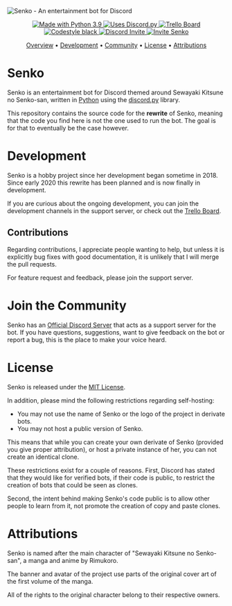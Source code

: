 <!-- Banner & Title -->

<img src="https://i.imgur.com/Ot5uX1O.png" alt="Senko - An entertainment bot for Discord">

<!-- Badges -->

<p align="center">
  <a href="https://www.python.org/">
    <img src="https://img.shields.io/badge/Made%20With-Python%203.9-1182c2?logo=Python&logoColor=white" alt="Made with Python 3.9">
  </a>
  <a href="https://github.com/Rapptz/discord.py">
    <img src="https://img.shields.io/badge/Uses-discord.py-1182c2?logo=Python&logoColor=white" alt="Uses Discord.py">
  </a>
  <a href="https://trello.com/b/v2gBsOfa/senko">
    <img src="https://img.shields.io/badge/View%20on-Trello-0079BF?logo=trello&logoColorwhite" alt="Trello Board">
  </a>
  <a href="https://github.com/psf/black">
    <img src="https://img.shields.io/badge/code%20style-black-000000?logo=Python&logoColor=white" alt="Codestyle black">
  </a>
  <a href="https://discord.gg/ymrhJmc">
    <img src="https://img.shields.io/discord/519470571986223127?color=7289DA&label=Discord&logo=discord&logoColor=white" alt="Discord Invite">
  </a>
  <a href="https://discordapp.com/oauth2/authorize?client_id=460047216246128650&scope=bot&permissions=3468352">
    <img src="https://img.shields.io/badge/Invite-Senko-7289DA?logo=discord&logoColor=white" alt="Invite Senko">
  </a>
</p>

<!-- Contents -->

<p align="center">
  <a href="#overview">Overview</a>
  •
  <a href="#development">Development</a>
  •
  <a href="#join-the-community">Community</a>
  • 
  <a href="#license">License</a>
  •
  <a href="#attributions">Attributions</a>
  <br>
</p>

<!-- Content -->

# Senko

Senko is an entertainment bot for Discord themed around Sewayaki Kitsune no
Senko-san, written in [Python](https://www.python.org/) using the
[discord.py](https://github.com/Rapptz/discord.py) library.

This repository contains the source code for the **rewrite** of Senko, meaning
that the code you find here is not the one used to run the bot. The goal is for
that to eventually be the case however.



# Development

Senko is a hobby project since her development began sometime in 2018. Since
early 2020 this rewrite has been planned and is now finally in development.

If you are curious about the ongoing development, you can join the development
channels in the support server, or check out the
[Trello Board](https://trello.com/b/v2gBsOfa/senko).

## Contributions

Regarding contributions, I appreciate people wanting to help, but unless it is
explicitly bug fixes with good documentation, it is unlikely that I will merge
the pull requests.

For feature request and feedback, please join the support server.

# Join the Community

Senko has an [Official Discord Server](https://discord.gg/ymrhJmc) that acts as
a support server for the bot. If you have questions, suggestions, want to give
feedback on the bot or report a bug, this is the place to make your voice heard.

# License

Senko is released under the [MIT License](LICENSE). 

In addition, please mind the following restrictions regarding self-hosting:

* You may not use the name of Senko or the logo of the project in derivate bots.
* You may not host a public version of Senko.

This means that while you can create your own derivate of Senko (provided you
give proper attribution), or host a private instance of her, you can not
create an identical clone.

These restrictions exist for a couple of reasons. First, Discord has stated that
they would like for verified bots, if their code is public, to restrict the
creation of bots that could be seen as clones. 

Second, the intent behind making Senko's code public is to allow other people to
learn from it, not promote the creation of copy and paste clones.

# Attributions

Senko is named after the main character of "Sewayaki Kitsune no Senko-san", a
manga and anime by Rimukoro. 

The banner and avatar of the project use parts of the original cover art of the
first volume of the manga. 

All of the rights to the original character belong to their respective owners.
